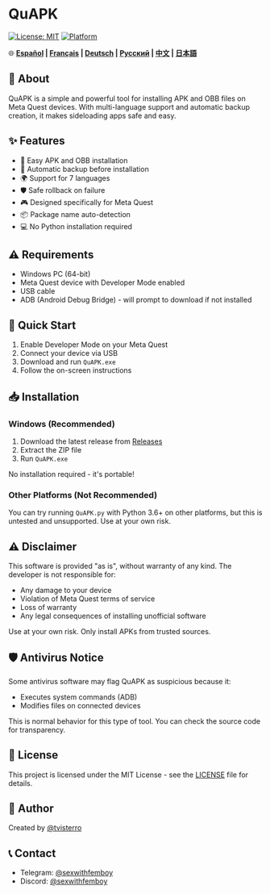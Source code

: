 # QuAPK

[![License: MIT](https://img.shields.io/badge/License-MIT-yellow.svg)](https://opensource.org/licenses/MIT)
[![Platform](https://img.shields.io/badge/platform-Windows-blue)](https://www.microsoft.com/windows)

🌐 **[Español](README_ES.md) | [Français](README_FR.md) | [Deutsch](README_DE.md) | [Русский](README_RU.md) | [中文](README_ZH.md) | [日本語](README_JA.md)**

## 📱 About

QuAPK is a simple and powerful tool for installing APK and OBB files on Meta Quest devices. With multi-language support and automatic backup creation, it makes sideloading apps safe and easy.

## ✨ Features

- 🚀 Easy APK and OBB installation
- 💾 Automatic backup before installation
- 🌍 Support for 7 languages
- 🛡️ Safe rollback on failure
- 🎮 Designed specifically for Meta Quest
- 📦 Package name auto-detection
- 💻 No Python installation required

## ⚠️ Requirements

- Windows PC (64-bit)
- Meta Quest device with Developer Mode enabled
- USB cable
- ADB (Android Debug Bridge) - will prompt to download if not installed

## 🚀 Quick Start

1. Enable Developer Mode on your Meta Quest
2. Connect your device via USB
3. Download and run `QuAPK.exe`
4. Follow the on-screen instructions

## 📥 Installation

### Windows (Recommended)
1. Download the latest release from [Releases](https://github.com/tvisterro/QuAPK/releases)
2. Extract the ZIP file
3. Run `QuAPK.exe`

No installation required - it's portable!

### Other Platforms (Not Recommended)
You can try running `QuAPK.py` with Python 3.6+ on other platforms, but this is untested and unsupported. Use at your own risk.

## ⚠️ Disclaimer

This software is provided "as is", without warranty of any kind. The developer is not responsible for:
- Any damage to your device
- Violation of Meta Quest terms of service
- Loss of warranty
- Any legal consequences of installing unofficial software

Use at your own risk. Only install APKs from trusted sources.

## 🛡️ Antivirus Notice

Some antivirus software may flag QuAPK as suspicious because it:
- Executes system commands (ADB)
- Modifies files on connected devices

This is normal behavior for this type of tool. You can check the source code for transparency.

## 📄 License

This project is licensed under the MIT License - see the [LICENSE](LICENSE) file for details.

## 👤 Author

Created by [@tvisterro](https://github.com/tvisterro)

## 📞 Contact

- Telegram: [@sexwithfemboy](https://t.me/sexwithfemboy)
- Discord: [@sexwithfemboy](https://discord.com/users/sexwithfemboy)
